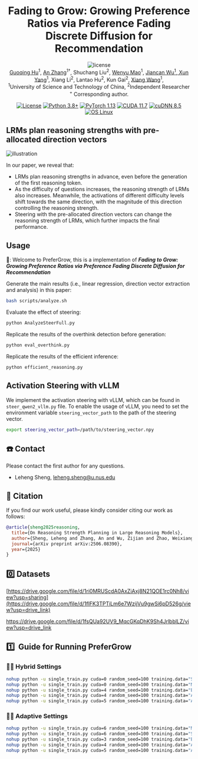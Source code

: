 <div align=center>

<h1>Fading to Grow: Growing Preference Ratios via Preference Fading Discrete Diffusion for Recommendation</h1>

<img src="https://img.shields.io/badge/License-MIT-blue" alt="license">

<div>
      <a href="https://Hugo-Chinn.github.io//" target="_blank">Guoqing Hu</a><sup>1</sup>,
      <a href="https://anzhang314.github.io/" target="_blank">An Zhang</a><sup>1&#8224</sup>,
      Shuchang Liu<sup>2</sup>,
      <a href="https://github.com/maowenyu-11" target="_blank">Wenyu Mao</a><sup>1</sup>,
      <a href="https://wujcan.github.io/" target="_blank">Jiancan Wu<sup>1</sup>,
      <a href="https://ftttank.github.io/author/xun-yang/" target="_blank">Xun Yang</a><sup>1</sup>,
      Xiang Li<sup>2</sup>,
      Lantao Hu<sup>2</sup>,
      Kun Gai<sup>2</sup>,
      <a href="https://xiangwang1223.github.io./" target="_blank">Xiang Wang</a><sup>1</sup>,

<div>
  <sup>1</sup>University of Science and Technology of China, <sup>2</sup>Independent Researcher
       </div>   
<div>
<sup>+</sup> Corresponding author. 
   </div>

</div>

[![License](https://img.shields.io/badge/License-Apache%202.0-blue.svg)](https://opensource.org/licenses/Apache-2.0)
[![Python 3.8+](https://img.shields.io/badge/python-3.8%2B-blue.svg)](https://www.python.org/downloads/release/python-380/)
[![PyTorch 1.13](https://img.shields.io/badge/PyTorch-1.13-EE4C2C.svg)](https://pytorch.org/get-started/previous-versions/)
[![CUDA 11.7](https://img.shields.io/badge/CUDA-11.7-76B900.svg)](https://developer.nvidia.com/cuda-11-7-0-download-archive)
[![cuDNN 8.5](https://img.shields.io/badge/cuDNN-8.5-76B900.svg)](https://developer.nvidia.com/rdp/cudnn-archive)
[![OS Linux](https://img.shields.io/badge/OS-Linux-informational.svg)](https://www.kernel.org/)


</div>

## LRMs plan reasoning strengths with pre-allocated direction vectors

![illustration](assets/illustration.png)

In our paper, we reveal that:

- LRMs plan reasoning strengths in advance, even before the generation of the first reasoning token.
- As the difficulty of questions increases, the reasoning strength of LRMs also increases. Meanwhile, the activations of different difficulty levels shift towards the same direction, with the magnitude of this direction controlling the reasoning strength.
- Steering with the pre-allocated direction vectors can change the reasoning strength of LRMs, which further impacts the final performance.

## Usage

🐡: Welcome to PreferGrow, this is a implementation of ***Fading to Grow: Growing Preference Ratios via Preference Fading Discrete Diffusion for Recommendation***


Generate the main results (i.e., linear regression, direction vector extraction and analysis) in this paper:

```bash
bash scripts/analyze.sh
```

Evaluate the effect of steering:

```bash
python AnalyzeSteerFull.py
```

Replicate the results of the overthink detection before generation:

```bash
python eval_overthink.py
```

Replicate the results of the efficient inference:

```bash
python efficient_reasoning.py
```

## Activation Steering with vLLM

We implement the activation steering with vLLM, which can be found in `steer_qwen2_vllm.py` file.
To enable the usage of vLLM, you need to set the environment variable `steering_vector_path` to the path of the steering vector.

```bash
export steering_vector_path=/path/to/steering_vector.npy
```


## ☎️ Contact

Please contact the first author for any questions.

- Leheng Sheng, leheng.sheng@u.nus.edu

## 🌟 Citation

If you find our work useful, please kindly consider citing our work as follows:

```bibtex
@article{sheng2025reasoning,
  title={On Reasoning Strength Planning in Large Reasoning Models},
  author={Sheng, Leheng and Zhang, An and Wu, Zijian and Zhao, Weixiang and Shen, Changshuo and Zhang, Yi and Wang, Xiang and Chua, Tat-Seng},
  journal={arXiv preprint arXiv:2506.08390},
  year={2025}
}
```

## :zero:  ​ Datasets

[https://drive.google.com/file/d/1ri0MRUScdA0AxZiAxj8N21QOE1rc0Nh8/view?usp=sharing](https://drive.google.com/file/d/1flFK3TPTiLm6e7WzijVu9gwSi6pD526g/view?usp=drive_link)

https://drive.google.com/file/d/1fsQUa92UV9_MqcGKqDhK9Sh4JrlbblLZ/view?usp=drive_link

## :one:  ​ Guide for Running PreferGrow

### :walking_man: Hybrid Settings

```sh
nohup python -u single_train.py cuda=0 random_seed=100 training.data="Steam" graph.type="hybrid" graph.gamma=0.99999 graph.is_disliked_item=True model.hidden_size=256 model.cond_dim=256 training.nonpreference_user_ratio=0.1 optim.lr=0.001 model.score_flag=False loss_type="score_entropy" model.score_flag=True model.score_method="oricos" > ./log/Steam/RS2_ABest_PreferGrow_HybridW0.99999_dim256_lr1e-3_p0.1_SE_oricos 2>&1 &
nohup python -u single_train.py cuda=0 random_seed=100 training.data="ML1M" graph.type="hybrid" graph.gamma=0.9999 graph.is_disliked_item=True model.hidden_size=256 model.cond_dim=256 training.nonpreference_user_ratio=0.1 optim.lr=0.0001 model.score_flag=False loss_type="score_entropy" model.score_flag=True model.score_method="oricos" > ./log/ML1M/RS2_ABest_PreferGrow_HybridW0.9999_dim256_lr1e-4_p0.1_SE_oricos 2>&1 &
nohup python -u single_train.py cuda=4 random_seed=100 training.data="Beauty" graph.type="hybrid" graph.gamma=0.999 graph.is_disliked_item=True model.hidden_size=256 model.cond_dim=256 training.nonpreference_user_ratio=0.1 optim.lr=0.0001 model.score_flag=False loss_type="score_entropy" model.score_flag=True model.score_method="oricos" > ./log/Beauty/RS2_ABest_PreferGrow_HybridW0.999_dim256_lr1e-4_p0.1_SE_oricos 2>&1 &
nohup python -u single_train.py cuda=4 random_seed=100 training.data="ATG" graph.type="hybrid" graph.gamma=0.9999 graph.is_disliked_item=True model.hidden_size=256 model.cond_dim=256 training.nonpreference_user_ratio=0.2 optim.lr=0.001 model.score_flag=False loss_type="score_entropy" model.score_flag=True model.score_method="oricos" > ./log/ATG/RS2_ABest_PreferGrow_HybridW0.9999_dim256_lr1e-3_p0.2_SE_oricos 2>&1 &
nohup python -u single_train.py cuda=5 random_seed=100 training.data="ASO" graph.type="hybrid" graph.gamma=0.9999 graph.is_disliked_item=True model.hidden_size=256 model.cond_dim=256 training.nonpreference_user_ratio=0.2 optim.lr=0.001 model.score_flag=False loss_type="score_entropy" model.score_flag=True model.score_method="oricos" > ./log/ASO/RS2_ABest_PreferGrow_HybridW0.9999_dim256_lr1e-3_p0.2_SE_oricos 2>&1 &
```
### :walking_man: Adaptive Settings
```sh
nohup python -u single_train.py cuda=6 random_seed=100 training.data="ML1M" graph.type="adaptive" graph.is_disliked_item=True model.hidden_size=256 model.cond_dim=256 training.nonpreference_user_ratio=0.2 optim.lr=0.0001 model.score_flag=False loss_type="score_entropy" model.score_flag=False model.score_method="oricos" > ./log/ML1M/UserProbs_PreferGrow_Adaptive+1_dim256_lr1e-4_p0.2_SE_oricos 2>&1 &
nohup python -u single_train.py cuda=6 random_seed=100 training.data="Steam" graph.type="adaptive" graph.is_disliked_item=True model.hidden_size=256 model.cond_dim=256 training.nonpreference_user_ratio=0.05 optim.lr=0.001 model.score_flag=False loss_type="score_entropy" model.score_flag=False model.score_method="oricos" > ./log/Steam/UserProbs_PreferGrow_Adaptive+1_dim256_lr1e-3_p0.05_SE_oricos 2>&1 &
nohup python -u single_train.py cuda=3 random_seed=100 training.data="Beauty" graph.type="adaptive" graph.is_disliked_item=True model.hidden_size=256 model.cond_dim=256 training.nonpreference_user_ratio=0.1 optim.lr=0.0001 model.score_flag=False loss_type="score_entropy" model.score_flag=False model.score_method="oricos" > ./log/Beauty/UserProbs_PreferGrow_Adaptive+1_dim256_lr1e-4_p0.1_SE_oricos 2>&1 &
nohup python -u single_train.py cuda=4 random_seed=100 training.data="ATG" graph.type="adaptive" graph.is_disliked_item=True model.hidden_size=256 model.cond_dim=256 training.nonpreference_user_ratio=0.2 optim.lr=0.0001 model.score_flag=False loss_type="score_entropy" model.score_flag=False model.score_method="oricos" > ./log/ATG/UserProbs_PreferGrow_Adaptive+1_dim256_lr1e-4_p0.2_SE_oricos 2>&1 &
nohup python -u single_train.py cuda=5 random_seed=100 training.data="ASO" graph.type="adaptive" graph.is_disliked_item=True model.hidden_size=256 model.cond_dim=256 training.nonpreference_user_ratio=0.2 optim.lr=0.0001 model.score_flag=False loss_type="score_entropy" model.score_flag=False model.score_method="oricos" > ./log/ASO/UserProbs_PreferGrow_Adaptive+1_dim256_lr1e-4_p0.2_SE_oricos 2>&1 &
```
